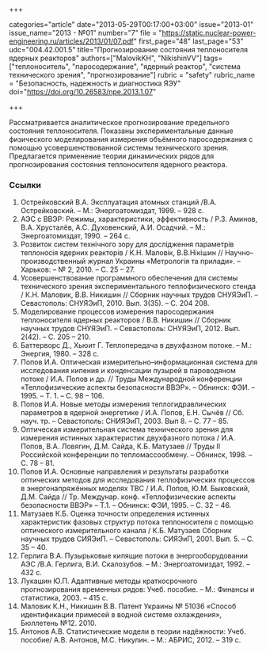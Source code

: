+++

categories="article"
date="2013-05-29T00:17:00+03:00"
issue="2013-01"
issue_name="2013 - №01"
number="7"
file = "https://static.nuclear-power-engineering.ru/articles/2013/01/07.pdf"
first_page="48"
last_page="53"
udc="004.42.001.5"
title="Прогнозирование состояния теплоносителя ядерных реакторов"
authors=["MalovikKH", "NikishinVV"]
tags=["теплоноситель", "паросодержание", "ядерный реактор", "система технического зрения", "прогнозирование"]
rubric = "safety"
rubric_name = "Безопасность, надежность и диагностика ЯЭУ"
doi="https://doi.org/10.26583/npe.2013.1.07"

+++

Рассматривается аналитическое прогнозирование предельного состояния теплоносителя. Показаны экспериментальные данные физического моделирования измерения объёмного паросодержания с помощью усовершенствованной системы технического зрения. Предлагается применение теории динамических рядов для прогнозирования состояния теплоносителя ядерного реактора.

### Ссылки

1. Острейковский В.А. Эксплуатация атомных станций /В.А. Острейковский. – М.: Энергоатомиздат, 1999. – 928 с.
2. АЭС с ВВЭР: Режимы, характеристики, эффективность / Р.З. Аминов, В.А. Хрусталёв, А.С. Духовенский, А.И. Осадчий. – М.: Энергоатомиздат, 1990. – 264 с.
3. Розвиток систем технічного зору для дослідження параметрів теплоносія ядерних реакторів / К.Н. Маловік, В.В.Нікішин // Научно–производственный журнал Украины «Метрологія та прилади». – Харьков: – № 2, 2010. – С. 25 – 27.
4. Усовершенствование программного обеспечения для системы технического зрения экспериментального теплофизического стенда / К.Н. Маловик, В.В. Никишин // Сборник научных трудов СНУЯЭиП. – Севастополь: СНУЯЭиП, 2010. Вып. 3(35). – С. 204 208.
5. Моделирование процессов измерения паросодержания теплоносителя ядерных реакторов / В.В. Никишин // Сборник научных трудов СНУЯЭиП. – Севастополь: СНУЯЭиП, 2012. Вып. 2(42). – С. 205 – 210.
6. Баттерворс Д., Хьюит Г. Теплопередача в двухфазном потоке. – М.: Энергия, 1980. – 328 с.
7. Попов И.А. Оптическая измерительно–информационная система для исследования кипения и конденсации пузырей в пароводяном потоке / И.А. Попов и др. // Труды Международной конференции «Теплофизические аспекты безопасности ВВЭР». – Обнинск: ФЭИ. – 1995. – Т. 1. – С. 98 – 106.
8. Попов И.А. Новые методы измерения теплогидравлических параметров в ядерной энергетике / И.А. Попов, Е.Н. Сычёв // Сб. науч. тр. – Севастополь: СНИЯЭиП, 2003. Вып 8. – С. 77 – 85.
9. Оптическая измерительная система технического зрения для измерения истинных характеристик двухфазного потока / И.А. Попов, В.А. Ловягин, Д.М. Сайда, К.Б. Матузаев // Труды II Российской конференции по тепломассообмену. – Обнинск, 1998. – С. 78 – 81.
10. Попов И.А. Основные направления и результаты разработки оптических методов для исследования теплофизических процессов в энергонапряжённых моделях ТВС / И.А. Попов, Ю.М. Быковский, Д.М. Сайда // Тр. Междунар. конф. «Теплофизические аспекты безопасности ВВЭР» – Т.1. – Обнинск: ФЭИ, 1995. – С. 32 – 46.
11. Матузаев К.Б. Оценка точности определения истинных характеристик фазовых структур потока теплоносителя с помощью оптического измерительного канала / К.Б. Матузаев Сборник научных трудов СИЯЭиП. – Севастополь: СИЯЭиП, 2001. Вып. 5. – С. 35 – 40.
12. Герлига В.А. Пузырьковые кипящие потоки в энергооборудовании АЭС /В.А. Герлига, В.И. Скалозубов. – М.: Энергоатомиздат, 1992. – 432 с.
13. Лукашин Ю.П. Адаптивные методы краткосрочного прогнозирования временных рядов: Учеб. пособие. – М.: Финансы и статистика, 2003. – 415 с.
14. Маловик К.Н., Никишин В.В. Патент Украины № 51036 «Способ идентификации примесей в водной системе охлаждения», Бюллетень №12. 2010.
15. Антонов А.В. Статистические модели в теории надёжности: Учеб. пособие/ А.В. Антонов, М.С. Никулин. – М.: АБРИС, 2012. – 319 с.